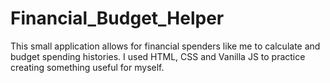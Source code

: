# Financial_Budget_Helper
This small application allows for financial spenders like me to calculate and budget spending histories. I used HTML, CSS and Vanilla JS to practice creating something useful
for myself.
 
